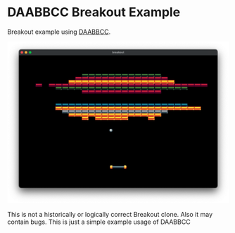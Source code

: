 # DAABBCC Breakout Example

Breakout example using [DAABBCC](https://github.com/selimanac/DAABBCC).  

![DAABBCC Breakout](/.github/breakout.png?raw=true)


This is not a historically or logically correct Breakout clone. Also it may contain bugs. This is just a simple example usage of DAABBCC
